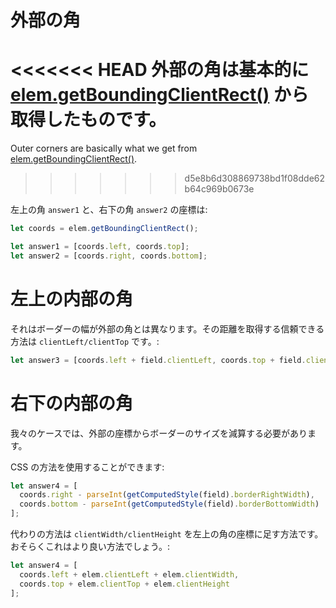 # 外部の角

<<<<<<< HEAD
外部の角は基本的に [elem.getBoundingClientRect()](https://developer.mozilla.org/en-US/docs/DOM/element.getBoundingClientRect) から取得したものです。
=======
Outer corners are basically what we get from [elem.getBoundingClientRect()](https://developer.mozilla.org/en-US/docs/DOM/element.getBoundingClientRect).
>>>>>>> d5e8b6d308869738bd1f08dde62b64c969b0673e

左上の角 `answer1` と、右下の角 `answer2` の座標は:

```js
let coords = elem.getBoundingClientRect();

let answer1 = [coords.left, coords.top];
let answer2 = [coords.right, coords.bottom];
```

# 左上の内部の角

それはボーダーの幅が外部の角とは異なります。その距離を取得する信頼できる方法は `clientLeft/clientTop` です。:

```js
let answer3 = [coords.left + field.clientLeft, coords.top + field.clientTop];
```

# 右下の内部の角

我々のケースでは、外部の座標からボーダーのサイズを減算する必要があります。

CSS の方法を使用することができます:

```js
let answer4 = [
  coords.right - parseInt(getComputedStyle(field).borderRightWidth),
  coords.bottom - parseInt(getComputedStyle(field).borderBottomWidth)
];
```

代わりの方法は `clientWidth/clientHeight` を左上の角の座標に足す方法です。おそらくこれはより良い方法でしょう。:

```js
let answer4 = [
  coords.left + elem.clientLeft + elem.clientWidth,
  coords.top + elem.clientTop + elem.clientHeight
];
```
